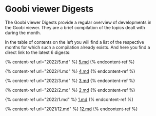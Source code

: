 # Goobi viewer Digests

The Goobi viewer Digests provide a regular overview of developments in the Goobi viewer. They are a brief compilation of the topics dealt with during the month.&#x20;

In the table of contents on the left you will find a list of the respective months for which such a compilation already exists. And here you find a direct link to the latest 6 digests:

{% content-ref url="2022/5.md" %}
[5.md](2022/5.md)
{% endcontent-ref %}

{% content-ref url="2022/4.md" %}
[4.md](2022/4.md)
{% endcontent-ref %}

{% content-ref url="2022/3.md" %}
[3.md](2022/3.md)
{% endcontent-ref %}

{% content-ref url="2022/2.md" %}
[2.md](2022/2.md)
{% endcontent-ref %}

{% content-ref url="2022/1.md" %}
[1.md](2022/1.md)
{% endcontent-ref %}

{% content-ref url="2021/12.md" %}
[12.md](2021/12.md)
{% endcontent-ref %}
